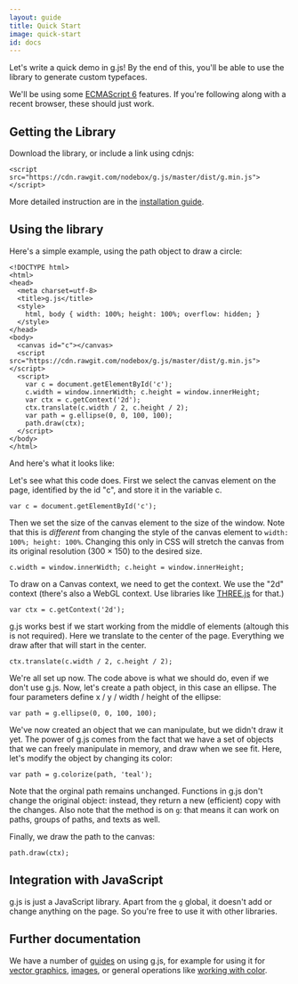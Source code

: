```yaml
---
layout: guide
title: Quick Start
image: quick-start
id: docs
---
```

Let's write a quick demo in g.js! By the end of this, you'll be able to use the library to generate custom typefaces.

We'll be using some [ECMAScript 6](http://es6-features.org/) features. If you're following along with a recent browser, these should just work.

## Getting the Library

Download the library, or include a link using cdnjs:

```
<script src="https://cdn.rawgit.com/nodebox/g.js/master/dist/g.min.js"></script>
```

More detailed instruction are in the [installation guide](/guide/installation.html).

## Using the library

Here's a simple example, using the path object to draw a circle:

```
<!DOCTYPE html>
<html>
<head>
  <meta charset=utf-8>
  <title>g.js</title>
  <style>
    html, body { width: 100%; height: 100%; overflow: hidden; }
  </style>
</head>
<body>
  <canvas id="c"></canvas>
  <script src="https://cdn.rawgit.com/nodebox/g.js/master/dist/g.min.js"></script>
  <script>
    var c = document.getElementById('c');
    c.width = window.innerWidth; c.height = window.innerHeight;
    var ctx = c.getContext('2d');
    ctx.translate(c.width / 2, c.height / 2);
    var path = g.ellipse(0, 0, 100, 100);
    path.draw(ctx);
  </script>
</body>
</html>
```

And here's what it looks like:

<canvas id="c1"></canvas>

<script src="https://cdn.rawgit.com/nodebox/g.js/master/dist/g.min.js"></script>
<script>
  var c = document.getElementById('c1');
  var ctx = c.getContext('2d');
  ctx.translate(c.width / 2, c.height / 2);
  var path = g.ellipse(0, 0, 100, 100);
  path = g.colorize(path, 'teal');
  path.draw(ctx);
</script>

Let's see what this code does. First we select the canvas element on the page, identified by the id "c", and store it in the variable c.

    var c = document.getElementById('c');

Then we set the size of the canvas element to the size of the window. Note that this is *different* from changing the style of the canvas element to `width: 100%; height: 100%`. Changing this only in CSS will stretch the canvas from its original resolution (300 &times; 150) to the desired size.

    c.width = window.innerWidth; c.height = window.innerHeight;

To draw on a Canvas context, we need to get the context. We use the "2d" context (there's also a WebGL context. Use libraries like [THREE.js](https://threejs.org/) for that.)

    var ctx = c.getContext('2d');

g.js works best if we start working from the middle of elements (altough this is not required). Here we translate to the center of the page. Everything we draw after that will start in the center.

    ctx.translate(c.width / 2, c.height / 2);

We're all set up now. The code above is what we should do, even if we don't use g.js. Now, let's create a path object, in this case an ellipse. The four parameters define x / y / width / height of the ellipse:

    var path = g.ellipse(0, 0, 100, 100);

We've now created an object that we can manipulate, but we didn't draw it yet. The power of g.js comes from the fact that we have a set of objects that we can freely manipulate in memory, and draw when we see fit. Here, let's modify the object by changing its color:

    var path = g.colorize(path, 'teal');

Note that the orginal path remains unchanged. Functions in g.js don't change the original object: instead, they return a new (efficient) copy with the changes. Also note that the method is on `g`: that means it can work on paths, groups of paths, and texts as well.

Finally, we draw the path to the canvas:

    path.draw(ctx);

## Integration with JavaScript

g.js is just a JavaScript library. Apart from the `g` global, it doesn't add or change anything on the page. So you're free to use it with other libraries.

## Further documentation

We have a number of [guides](/) on using g.js, for example for using it for [vector graphics](/guide/vector.html), [images](/guide/image.html), or general operations like [working with color](/guide/color.html).




